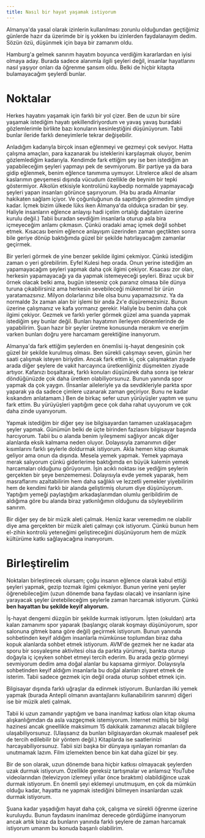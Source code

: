 ```yaml
---
title: Nasıl bir hayat yaşamak istiyorum
---
```


Almanya'da yasal olarak izinlerin kullanılması zorunlu olduğundan geçtiğimiz günlerde hazır da üzerimde bir iş yokken bu izinlerden faydalanayım dedim. Sözün özü, düşünmek için baya bir zamanım oldu.

Hamburg'a gelmek sanırım hayatım boyunca verdiğim kararlardan en iyisi olmaya aday. Burada sadece alanımla ilgili şeyleri değil, insanlar hayatlarını nasıl yaşıyor onları da öğrenme şansım oldu. Belki de hiçbir kitapta bulamayacağım şeylerdi bunlar.

# Noktalar

Herkes hayatını yaşamak için farklı bir yol çizer. Ben de uzun bir süre yaşamak istediğim hayatı şekillendiriyordum ve yavaş yavaş buradaki gözlemlerimle birlikte bazı konuların kesinleştiğini düşünüyorum. Tabii bunlar ileride farklı deneyimlerle tekrar değişebilir.

Anladığım kadarıyla birçok insan eğlenmeyi ve gezmeyi çok seviyor. Hatta çalışma amaçları, para kazanarak bu isteklerini karşılaşmak oluyor, benim gözlemlediğim kadarıyla. Kendimde fark ettiğim şey ise ben istediğim an yapabileceğim şeyleri yapmayı pek de sevmiyorum. Bir partiye ya da bara gidip eğlenmek, benim eğlence tanımıma uymuyor. Litrelerce alkol de alsam kaslarımın gevşemesi dışında vücudum özellikle de beynim bir tepki göstermiyor. Alkolün etkisiyle kontrolünü kaybedip normalde yapmayacağı şeyleri yapan insanları görünce şaşırıyorum. (Ha bu arada Almanlar hakikaten sağlam içiyor. Ve çoğunluğunun da sapıttığını görmedim şimdiye kadar. İçmek bizim ülkede lüks iken Almanya'da oldukça sıradan bir şey. Haliyle insanların eğlence anlayışı hadi içelim ortalığı dağıtalım üzerine kurulu değil.) Tabii buradan sevdiğim insanlarla oturup asla bira içmeyeceğim anlamı çıkmasın. Çünkü oradaki amaç içmek değil sohbet etmek. Kısacası benim eğlence anlayışım üzerinden zaman geçtikten sonra bile geriye dönüp baktığımda güzel bir şekilde hatırlayacağım zamanlar geçirmek.

Bir yerleri görmek de yine benzer şekilde ilgimi çekmiyor. Çünkü istediğim zaman o yeri görebilirim. Eyfel Kulesi hep orada. Onun yerine istediğim an yapamayacağım şeyleri yapmak daha çok ilgimi çekiyor. Kısacası zor olan, herkesin yapamayacağı ya da yapmak istemeyeceği şeyleri. Biraz uçuk bir örnek olacak belki ama, bugün isteseniz çok paranız olmasa bile dünya turuna çıkabilirsiniz ama herkesin sevebileceği mükemmel bir ürün yaratamazsınız. Milyon dolarlarınız bile olsa bunu yapamazsınız. Ya da normalde 3x zaman alan bir işlemi bir anda 2x'e düşüremezsiniz. Bunun üzerine çalışmanız ve kafa yormanız gerekir. Haliyle bu benim daha çok ilgimi çekiyor. Gezmek ve farklı yerler görmek güzel ama şuanda yapmak istediğim şey bunlar değil. Bunları hayatımın ilerleyen dönemlerinde de yapabilirim. Şuan hazır bir şeyler üretme konusunda merakım ve enerjim varken bunları doğru yere harcamam gerektiğine inanıyorum.

Almanya'da fark ettiğim şeylerden en önemlisi iş-hayat dengesinin çok güzel bir şekilde kurulmuş olması. Ben sürekli çalışmayı seven, günün her saati çalışmak isteyen biriydim. Ancak fark ettim ki, çok çalışmaktan ziyade arada diğer şeylere de vakit harcayınca üretkenliğiniz düşmekten ziyade artıyor. Kafanızı boşaltarak, farklı konuları düşünürek daha sonra işe tekrar döndüğünüzde çok daha üretken olabiliyorsunuz. Bunun yanında spor yapmak da çok yaygın. (İnsanlar aileleriyle ya da sevdikleriyle parkta spor yaparak ya da sadece çimlere uzanarak zaman geçiriyor. Bunu ne kadar kıskandım anlatamam.) Ben de birkaç sefer uzun yürüyüşler yaptım ve şunu fark ettim. Bu yürüyüşleri yaptığım gece çok daha rahat uyuyorum ve çok daha zinde uyanıyorum.

Yapmak istediğim bir diğer şey ise bilgisayardan tamamen uzaklaşacağım şeyler yapmak. Günümün belki de üçte birinden fazlasını bilgisayar başında harcıyorum. Tabii bu o alanda benim iyileşmemi sağlıyor ancak diğer alanlarda eksik kalmama neden oluyor. Dolayısıyla zamanımın diğer kısımlarını farklı şeylerle doldurmak istiyorum. Akla hemen kitap okumak geliyor ama onun da dışında. Mesela yemek yapmak. Yemek yapmaya merak salıyorum çünkü giderlerime baktığımda en büyük kalemin yemek harcamaları olduğunu görüyorum. İşin acıklı noktası ise yediğim şeylerin gerçekten bir şeye benzememesi. Dolayısıyla evde yemek yaparak, hem masraflarımı azaltabilirim hem daha sağlıklı ve lezzetli yemekler yiyebilirim hem de kendimi farklı bir alanda geliştirmiş olurum diye düşünüyorum. Yaptığım yemeği paylaştığım arkadaşlarımdan olumlu geribildirim de aldığıma göre bu alanda biraz yatkınlığımın olduğunu da söyleyebilirim sanırım.

Bir diğer şey de bir müzik aleti çalmak. Henüz karar veremedim ne olabilir diye ama gerçekten bir müzik aleti çalmayı çok istiyorum. Çünkü bunun hem el-zihin kontrolü yeteneğimi geliştireceğini düşünüyorum hem de müzik kültürüme katkı sağlayacağına inanıyorum.

# Birleştirelim

Noktaları birleştirecek olursam; çoğu insanın eğlence olarak kabul ettiği şeyleri yapmak, gezip tozmak ilgimi çekmiyor. Bunun yerine yeni şeyler öğrenebileceğim (uzun dönemde bana faydası olacak) ve insanların işine yarayacak şeyler üretebileceğim şeylerle zaman harcamak istiyorum. Çünkü __ben hayattan bu şekilde keyif alıyorum.__

İş-hayat dengemi düzgün bir şekilde kurmak istiyorum. İşten (okuldan) arta kalan zamanımı spor yaparak (başlangıç olarak koşmayı düşünüyorum, spor salonuna gitmek bana göre değil) geçirmek istiyorum. Bunun yanında sohbetinden keyif aldığım insanlarla mümkünse toplumdan biraz daha kopuk alanlarda sohbet etmek istiyorum. AVM'de gezmek her ne kadar ata sporu bir sosyaleşme aktivitesi olsa da parkta yürümeyi, bankta oturup doğayla iç içeyken sohbet etmeyi tercih ederim. Bu arada gezip görmeyi sevmiyorum dedim ama doğal alanlar bu kapsama girmiyor. Dolayısıyla sohbetinden keyif aldığım insanlarla bu doğal alanları ziyaret etmek de isterim. Tabii sadece gezmek için değil orada oturup sohbet etmek için.

Bilgisayar dışında farklı uğraşlar da edinmek istiyorum. Bunlardan ilki yemek yapmak (burada Antepli olmanın avantajlarını kullanabilirim sanırım) diğeri ise bir müzik aleti çalmak.

Tabii ki uzun zamandır yaptığım ve bana inanılmaz katkısı olan kitap okuma alışkanlığımdan da asla vazgeçmek istemiyorum. İnternet müthiş bir bilgi hazinesi ancak gneellikle maksimum 15 dakikalık zamanınızı alacak bilgilere ulaşabiliyorsunuz. (Ulaşsanız da bunları bilgisayardan okumak maalesef pek de tercih edilebilir bir yöntem değil.) Kitaplarda ise saatlerinizi harcayabiliyorsunuz. Tabii sizi başka bir dünyaya ışınlayan romanları da unutmamak lazım. Film izlemekten bence bin kat daha güzel bir şey.

Bir de son olarak, uzun dönemde bana hiçbir katkısı olmayacak şeylerden uzak durmak istiyorum. Özellikle gereksiz tartışmalar ve anlamsız YouTube videolarından (televizyon izlemeyi yıllar önce bıraktım) olabildiğince uzak durmak istiyorum. En önemli şeyi eklemeyi unutmuşum, en çok da mümkün olduğu kadar, hayatta ne yapmak istediğini bilmeyen insanlardan uzak durmak istiyorum.

Şuana kadar yaşadığım hayat daha çok, çalışma ve sürekli öğrenme üzerine kuruluydu. Bunun faydasını inanılmaz derecede gördüğüme inanıyorum ancak artık biraz da bunların yanında farklı şeylere de zaman harcamak istiyorum umarım bu konuda başarılı olabilirim.